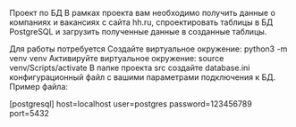 Проект по БД
В рамках проекта вам необходимо получить данные о компаниях и вакансиях с сайта hh.ru, спроектировать таблицы в БД PostgreSQL и загрузить полученные данные в созданные таблицы.

Для работы потребуется
Создайте виртуальное окружение:
python3 -m venv venv
Активируйте виртуальное окружение:
source venv/Scripts/activate
В папке проекта src cоздайте database.ini конфигурационный файл с вашими параметрами подключения к БД.
Пример файла:

[postgresql]
host=localhost
user=postgres
password=123456789
port=5432
